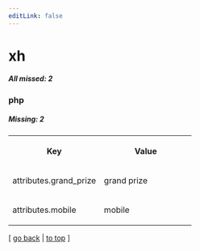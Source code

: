 ```yaml
---
editLink: false
---
```


# xh

##### All missed: 2


### php

##### Missing: 2

<table width="100%">
<tr><th width="50%">

Key

</th><th width="50%">

Value

</th></tr>
<tr><td width="50%">

attributes.grand_prize

</td><td width="50%">

grand prize

</td></tr>
<tr><td width="50%">

attributes.mobile

</td><td width="50%">

mobile

</td></tr>
</table>

[ [go back](../status.md) | [to top](#) ]


